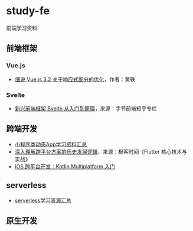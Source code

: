 # study-fe
前端学习资料

## 前端框架

### Vue.js

- [细说 Vue.js 3.2 关于响应式部分的优化](https://zhuanlan.zhihu.com/p/401416696)，作者：黄轶


### Svelte

- [新兴前端框架 Svelte 从入门到原理](https://zhuanlan.zhihu.com/p/350507037)，来源：字节前端知乎专栏

## 跨端开发

- [小程序类动态App学习资料汇总](https://github.com/hbcui1984/awesome-mp)
- [深入理解跨平台方案的历史发展逻辑](https://time.geekbang.org/column/article/104077)，来源：极客时间《Flutter 核心技术与实战》
- [iOS 跨平台开发：Kotlin Multiplatform 入门](https://www.infoq.cn/article/1-il0fjwY9fftVygGl86)

## serverless

- [serverless学习资源汇总](https://github.com/hbcui1984/awesome-serverless)

## 原生开发
